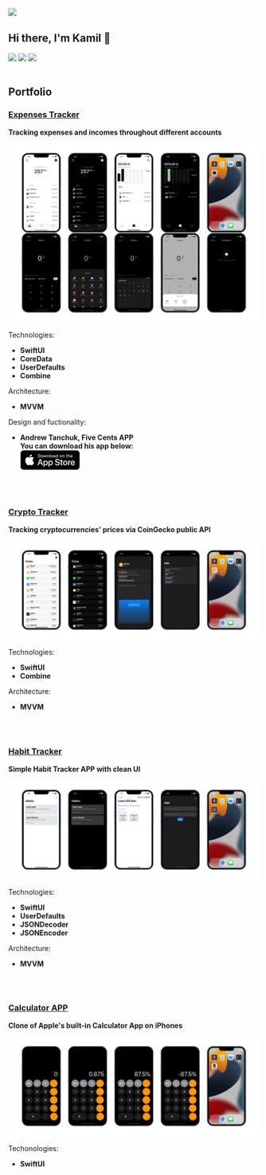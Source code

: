![](https://badges.pufler.dev/visits/KamilSkrzynski/KamilSkrzynski?color=black&logo=github)

## Hi there, I'm Kamil 👋

<a href="https://twitter.com/skrzynski_kamil"><img src="https://img.icons8.com/ios-filled/48/555555/twitter-squared.png"/></a>
<a href="https://www.linkedin.com/in/kamil-skrzy%C5%84ski-107063195/"><img src="https://img.icons8.com/ios-filled/50/555555/linkedin.png"/></a>
<a href="https://apps.apple.com/pl/developer/kamil-skrzynski/id1570456594?l=pl"><img src="https://img.icons8.com/ios-filled/50/555555/apple-app-store--v2.png"/></a>
<br />
<br />

## Portfolio

### [Expenses Tracker](https://github.com/kamilskrzynski/expenses-tracker)

**Tracking expenses and incomes throughout different accounts**

![ExpensesTracker](/images/expenses-tracker.png)

Technologies:
  * **SwiftUI**
  * **CoreData**
  * **UserDefaults**
  * **Combine**

Architecture:
 * **MVVM**

Design and fuctionality:
* **Andrew Tanchuk, Five Cents APP**<br>
**You can download his app below:<br>**
<a href="https://apps.apple.com/ua/app/five-cents-money-tracker/id1599077337"><img src="https://github.com/kamilskrzynski/expenses-tracker/blob/master/images/download.svg" width="120"></a>

<br />
<br />

### [Crypto Tracker](https://github.com/kamilskrzynski/crypto-tracker)

**Tracking cryptocurrencies' prices via CoinGecko public API**

![CryptoTracker](/images/crypto-tracker.png)

Technologies:
  * **SwiftUI**
  * **Combine**

Architecture:
 * **MVVM**

<br />
<br />

### [Habit Tracker](https://github.com/kamilskrzynski/habit-tracker)

**Simple Habit Tracker APP with clean UI**

![Habit Tracker](/images/habit-tracker.png)

Technologies:
  * **SwiftUI**
  * **UserDefaults**
  * **JSONDecoder**
  * **JSONEncoder**

Architecture:
 * **MVVM**

<br>
<br>

### [Calculator APP](https://github.com/kamilskrzynski/calculator)

**Clone of Apple's built-in Calculator App on iPhones**

![Calculator](/images/calculator.png)

Techonologies:
  * **SwiftUI**

